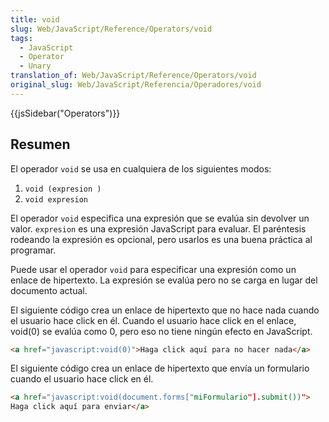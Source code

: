 ```yaml
---
title: void
slug: Web/JavaScript/Reference/Operators/void
tags:
  - JavaScript
  - Operator
  - Unary
translation_of: Web/JavaScript/Reference/Operators/void
original_slug: Web/JavaScript/Referencia/Operadores/void
---
```

{{jsSidebar("Operators")}}

## Resumen

El operador `void` se usa en cualquiera de los siguientes modos:

1. `void (expresion )`
2. `void expresion`

El operador `void` especifica una expresión que se evalúa sin devolver un valor. `expresion` es una expresión JavaScript para evaluar. El paréntesis rodeando la expresión es opcional, pero usarlos es una buena práctica al programar.

Puede usar el operador `void` para especificar una expresión como un enlace de hipertexto. La expresión se evalúa pero no se carga en lugar del documento actual.

El siguiente código crea un enlace de hipertexto que no hace nada cuando el usuario hace click en él. Cuando el usuario hace click en el enlace, void(0) se evalúa como 0, pero eso no tiene ningún efecto en JavaScript.

```html
<a href="javascript:void(0)">Haga click aquí para no hacer nada</a>
```

El siguiente código crea un enlace de hipertexto que envía un formulario cuando el usuario hace click en él.

```html
<a href="javascript:void(document.forms["miFormulario"].submit())">
Haga click aquí para enviar</a>
```
